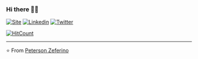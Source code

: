 ### Hi there 👋🏾

[![Site](https://img.shields.io/badge/Site-petersonzeferino-lightgrey)](http://www.petersonzeferino.com/)
[![Linkedin](https://img.shields.io/badge/-LinkedIn-blue)](https://www.linkedin.com/in/petersonzeferino)
[![Twitter](https://img.shields.io/static/v1?label=&message=Twitter&color=9cf)](https://twitter.com/petzeferino)

[![HitCount](http://hits.dwyl.com/petersonzeferino/petersonzeferino.svg)](http://hits.dwyl.com/petersonzeferino/petersonzeferino)

<!--
**petersonzeferino/petersonzeferino** is a ✨ _special_ ✨ repository because its `README.md` (this file) appears on your GitHub profile.

Here are some ideas to get you started:

- 🔭 I’m currently working on ...
- 🌱 I’m currently learning ...
- 👯 I’m looking to collaborate on ...
- 🤔 I’m looking for help with ...
- 💬 Ask me about ...
- 📫 How to reach me: ...
- 😄 Pronouns: ...
- ⚡ Fun fact: ...
-->

---

⭐️ From [Peterson Zeferino](https://github.com/petersonzeferino)
